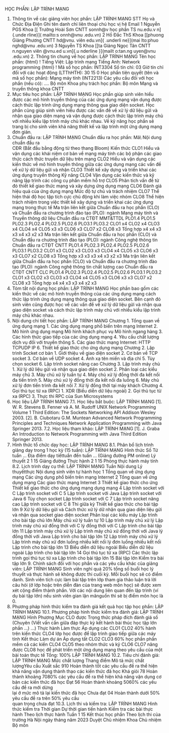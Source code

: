 HỌC PHẦN: LẬP TRÌNH MẠNG
1. Thông tin về các giảng viên học phần: LẬP TRÌNH MẠNG STT Họ và Chức Địa Điện Ghi tên danh chỉ liên thoại chú học vị hệ Email 1 Nguyễn PGS Khoa [[ Trưởng Hoài Sơn CNTT sonnh\@v học phần TS nu.edu.v n]{.unde rline}]( mailto:s onnh@vnu .edu.vn) 2 Hồ Đắc ThS Khoa [[phuong Giảng Phương CNTT hd\@vnu. viên edu.vn]{ .underli ne}](mai lto:phuo nghd@vnu .edu.vn) 3 Nguyễn TS Khoa [[ta Giảng Ngọc Tân CNTT n.nguyen viên \@vnu.ed u.vn]{.u nderline }](mailt o:tan.ng uyen@vnu .edu.vn) 2. Thông tin chung về học phần: LẬP TRÌNH MẠNG Tên học phần:
{html}
! Tiếng Việt: Lập trình mạng Tiếng Anh: Network programming
{html}
! Mã số học phần: INT3304 Số tín chỉ: 03 Giờ tín chỉ đối với các hoạt động (LTThHTH): 30 15 0 Học phần tiên quyết (tên và mã số học phần): Mạng máy tính (INT2213) Các yêu cầu đối với học phần (nếu có): \.... Bộ môn Khoa phụ trách học phần: Bộ môn Mạng và truyền thông khoa
CNTT
3. Mục tiêu học phần: LẬP TRÌNH MẠNG
Học phần giúp sinh viên hiểu được các mô hình truyền thông của các ứng
dụng mạng vận dụng được cách thức lập trình ứng dụng mạng thông qua
giao diện socket. Học phần cũng giúp sinh viên hiểu được các vấn đề về
xử lý dữ liệu gửi và nhận qua giao diện mạng và vận dụng được cách thức
lập trình máy chủ với nhiều kiểu lập trình máy chủ khác nhau. Về kỹ
năng học phần sẽ trang bị cho sinh viên khả năng thiết kế và lập trình
một ứng dụng mạng đơn giản.
4. Chuẩn đầu ra: LẬP TRÌNH MẠNG
Chuẩn đầu ra học phần: Mã\ Nội dung chuẩn đầu ra\
CĐR (Bắt đầu bằng động từ theo thang Bloom) Kiến thức
CLO1 Hiểu và vận dụng các khái niệm cơ bản về mạng máy tính các bộ phận các giao thức cách thức truyền dữ liệu trên mạng
CLO2 Hiểu và vận dụng các kiến thức về mô hình truyền thông giữa các ứng dụng mạng các vấn đề về xử lý dữ liệu gửi và nhận
CLO3 Thiết kế xây dựng và triển khai các ứng dụng truyền thông
Kỹ năng
CLO4 Vận dụng các kiến thức và kỹ năng lập trình các công cụ phần mềm hỗ trợ
CLO5 Phân tích vấn đề từ đó thiết kế giao thức mạng và xây dựng ứng dụng mạng
CLO6 Đánh giá hiệu quả của ứng dụng mạng
Mức độ tự chủ và trách nhiệm
CLO7 Thể hiện thái độ học tập tích cực chủ động khi làm việc nhóm
CLO8 Thể hiện trách nhiệm trong việc thiết kế xây dựng và triển khai các ứng dụng mạng trong thực tế Ma trận liên kết giữa Chuẩn đầu ra học phần (CLO) và Chuẩn đầu ra
chương trình đào tạo (PLO): ngành Mạng máy tính và Truyền thông dữ
liệu
Chuẩn đầu ra CTĐT MMT&TTDL PLO1.4 PLO1.5 PLO2.3 PLO2.4 PLO2.5 PLO2.6 PLO3.1 PLO3.2
CLO1 x4
CLO2 x4
CLO3 x4
CLO4 x4
CLO5 x3 x3
CLO6 x3
CLO7 x2
CLO8 x3
Tổng hợp x4 x4 x3 x3 x4 x3 x2 x3
Ma trận liên kết giữa Chuẩn đầu ra học phần (CLO) và Chuẩn đầu ra
chương trình đào tạo (PLO): ngành Công nghệ thông tin
Chuẩn đầu ra CTĐT CNTT PLO1.4 PLO2.3 PLO2.4 PLO2.5 PLO2.6 PLO3.1 PLO3.2
CLO1 x3
CLO2 x3
CLO3 x3
CLO4 x4
CLO5 x3
CLO6 x3 x3
CLO7 x2
CLO8 x3
Tổng hợp x3 x3 x3 x4 x3 x2 x3
Ma trận liên kết giữa Chuẩn đầu ra học phần (CLO) và Chuẩn đầu ra
chương trình đào tạo (PLO): ngành Công nghệ thông tin chất lượng cao
Chuẩn đầu ra CTĐT CNTT CLC PLO1.4 PLO2.3 PLO2.4 PLO2.5 PLO2.6 PLO3.1 PLO3.2
CLO1 x3
CLO2 x3
CLO3 x3
CLO4 x4
CLO5 x3
CLO6 x3 x3
CLO7 x2
CLO8 x3
Tổng hợp x4 x4 x3 x3 x4 x2 x3
5. Tóm tắt nội dung học phần: LẬP TRÌNH MẠNG
Học phần bao gồm các kiến thức về các mô hình truyền thông của các ứng
dụng mạng cách thức lập trình ứng dụng mạng thông qua giao diện socket.
Bên cạnh đó sinh viên cũng được học về các vấn đề về xử lý dữ liệu gửi
và nhận qua giao diện socket và cách thức lập trình máy chủ với nhiều
kiểu lập trình máy chủ khác nhau.
6. Nội dung chi tiết học phần: LẬP TRÌNH MẠNG
Chương 1. Tổng quan về ứng dụng mạng
1\. Các ứng dụng mạng phổ biến trên mạng Internet
2\. Mô hình ứng dụng mạng Mô hình khách phục vụ Mô hình ngang hàng
3\. Các hình thức giao tiếp của các ứng dụng mạng
4\. Yêu cầu chất lượng dịch vụ đối với truyền thông
5\. Các giao thức mạng Internet: HTTP TCPUDP IP
6\. Thiết kế giao thức cho ứng dụng mạng
Chương 2. Lập trình Socket cơ bản
1\. Giới thiệu về giao diện socket
2\. Cơ bản về TCP socket
3\. Cơ bản về UDP socket
4\. Ánh xạ tên miền và địa chỉ
5\. Tùy chọn socket
6\. Lập trình socket nâng cao
Chương 3. Lập trình máy chủ
1\. Xử lý dữ liệu gửi và nhận qua giao diện socket
2\. Phân loại các kiểu máy chủ
3\. Máy chủ xử lý tuần tự
4\. Máy chủ xử lý đồng thời đa kết nối đa tiến trình
5\. Máy chủ xử lý đồng thời đa kết nối đa luồng
6\. Máy chủ xử lý đơn tiến trình đa kết nối
7\. Xử lý đồng thời tại máy khách
Chương 4. Gọi thủ tục từ xa (RPC)
1\. XDR (Biểu diễn dữ liệu ngoài)
2\. Gọi thủ tục từ xa (RPC)
3\. Thực thi RPC của Sun Microsystems
7. Học liệu LẬP TRÌNH MẠNG
7.1. Học liệu bắt buộc: LẬP TRÌNH MẠNG \[1\]. W. R. Stevens B. Fenner và A. M. Rudoff UNIX Network
Programming Volume 1 Third Edition: The Sockets Networking API
Addison Wesley 2003.
\[2\]. B. Ciubotaru G.M. Muntean Advanced Network Programming Principles and Techniques Network Application Programming with Java
Springer 2013.
7.2. Học liệu tham khảo: LẬP TRÌNH MẠNG \[1\]. J. Graba An Introduction to Network Programming with Java
Third Edition Springer 2013.
8. Hình thức tổ chức dạy học: LẬP TRÌNH MẠNG
8.1. Phân bổ lịch trình giảng dạy trong 1 học kỳ (15 tuần): LẬP TRÌNH MẠNG Hình thức Số Từ tuần ... Địa điểm dạy tiếttuần đến tuần ... (Giảng đường PM online) Lý thuyết 2 1 15 Giảng đường Thực hành 2 1 15 Phòng thực hành máy tính 8.2. Lịch trình dạy cụ thể: LẬP TRÌNH MẠNG Tuần Nội dung Lý thuyếtthực Nội dung sinh viên tự hành học 1 Tổng quan về ứng dụng mạng Các ứng dụng phổ biến trên mạng Internet 2 Tổng quan về ứng dụng mạng Các giao thức mạng Internet 3 Thiết kế giao thức cho ứng Thiết kế giao thức cho ứng dụng mạng dụng mạng 4 Lập trình socket với C Lập trình socket với C 5 Lập trình socket với Java Lập trình socket với Java 6 Tùy chọn socket Lập trình socket với C 7 Lập trình socket nâng cao Lập trình socket với C 8 Thi giữa kỳ Thiết kế giao thức cho bài tập lớn 9 Xử lý dữ liệu gửi và Cách thức xử lý dữ nhận qua giao diện liệu gửi và nhận qua socket giao diện socket Phân loại các kiểu máy Lập trình cho bài tập chủ lớn Máy chủ xử lý tuần tự 10 Lập trình máy chủ xử lý Lập trình máy chủ xử đồng thời với C lý đồng thời với C Lập trình cho bài tập lớn 11 Lập trình máy chủ xử lý Lập trình máy chủ xử đồng thời với Java lý đồng thời với Java Lập trình cho bài tập lớn 12 Lập trình máy chủ xử lý Lập trình máy chủ xử đơn luồng nhiều kết nối lý đơn luồng nhiều kết nối Lập trình cho bài tập lớn 13 Biểu diễn dữ liệu ngoài Biểu diễn dữ liệu ngoài Lập trình cho bài tập lớn 14 Gọi thủ tục từ xa (RPC) Các thức lập trình gọi thủ tục từ xa Lập trình cho bài tập lớn 15 Bài tập lớn Kiểm tra bài tập lớn 9. Chính sách đối với học phần và các yêu cầu khác của giảng viên: LẬP TRÌNH MẠNG Sinh viên nghỉ quá 20% tổng số buổi học lý thuyết và thực hành sẽ không được thi cuối kỳ. Mỗi buổi học sẽ có điểm danh. Sinh viên tích cực làm bài tập trên lớp tham gia thảo luận trả lời câu hỏi (ở lớp hoặc trên diễn đàn của trang web môn học) sẽ được xem xét cộng điểm thành phần. Với các nội dung liên quan đến lập trình (ví dụ bài tập lớn) nếu sinh viên gian lận mãnguồn thì sẽ bị điểm môn học là 0.
10. Phương pháp hình thức kiểm tra đánh giá kết quả học tập học phần: LẬP TRÌNH MẠNG
10.1. Phương pháp hình thức kiểm tra đánh giá: LẬP TRÌNH MẠNG Hình Phương Mục CLO được Trọng thức pháp đích đánh giá số (Chuyên (Viết vấn cần giữa đáp thực kỳ kết hành bài thúc học tập lớn phần ...) ...) Thực hành Làm thực Áp dụng các CLO1 CLO2 40% hành trên kiến thức CLO4 lớp học được để lập trình giao tiếp giữa các máy tính Kết thúc Làm dự án Áp dụng tất CLO2 CLO3 60% học phần phần mềm cả các kiến CLO4 CLO5 theo nhóm thức và kỹ CLO6 CLO7 năng được CLO8 học để phát triển một ứng dụng mạng theo yêu cầu của một bài toán thực tế Tổng: 100% LẬP TRÌNH MẠNG 10.2. Tiêu chí đánh giá: LẬP TRÌNH MẠNG Mức chất lượng Thang điểm Mô tả mức chất lượngYêu cầu Xuất sắc 910 Hoàn thành tốt các yêu cầu đề ra thể hiện khả năng vận dụng thành thạo các kiến thức đã học
Khá giỏi 78 Hoàn thành khoảng 7080% các yêu cầu đề ra thể hiện khả năng vận dụng cơ bản các kiến thức đã học
Đạt 56 Hoàn thành khoảng 5060% các yêu cầu đề ra mới dừng\
lại ở mức mô tả lại kiến thức đã học
Chưa đạt 04 Hoàn thành dưới 50% yêu cầu đề ra trên 50% yêu cầu\
quan trọng chưa đạt 10.3. Lịch thi và kiểm tra: LẬP TRÌNH MẠNG Hình thức kiểm tra Thời gian Dự thời gian tiến hành Kiểm tra các bài thực hành Theo lịch thực hành Tuần 1 15
Kết thúc học phần Theo lịch thi của trường
Hà Nội ngày tháng năm 2023 Duyệt Chủ nhiệm Khoa Chủ nhiệm Bộ môn 